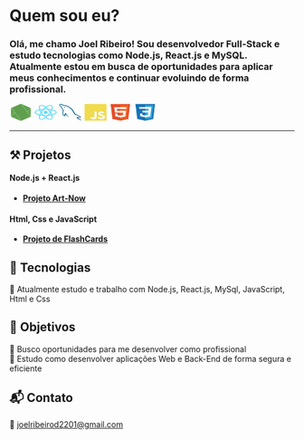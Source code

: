 # Quem sou eu?
### Olá, me chamo Joel Ribeiro! Sou desenvolvedor Full-Stack e estudo tecnologias como Node.js, React.js e MySQL. Atualmente estou em busca de oportunidades para aplicar meus conhecimentos e continuar evoluindo de forma profissional.
<div>
  <img width="40" height = "30" src="https://raw.githubusercontent.com/devicons/devicon/master/icons/nodejs/nodejs-plain.svg"/>
  <img width="40" height = "30" src="https://raw.githubusercontent.com/devicons/devicon/master/icons/react/react-original.svg"/> 
  <img width="40" height = "30" src="https://raw.githubusercontent.com/devicons/devicon/master/icons/mysql/mysql-original.svg"/>
  <img width="40" height = "30" src="https://raw.githubusercontent.com/devicons/devicon/master/icons/javascript/javascript-plain.svg"/>
  <img width="40" height = "30" src="https://raw.githubusercontent.com/devicons/devicon/master/icons/html5/html5-original.svg"/>
  <img width="40" height = "30" src="https://raw.githubusercontent.com/devicons/devicon/master/icons/css3/css3-original.svg"/>  
</div> <hr>

## ⚒ Projetos
#### Node.js + React.js
- **[Projeto Art-Now](https://github.com/joelribeirod/projeto-artnow)**<br>

#### Html, Css e JavaScript

- **[Projeto de FlashCards](https://github.com/joelribeirod/html-css/tree/main/Tentativas/Tentativa06)**
## 🔧 Tecnologias
  💬 Atualmente estudo e trabalho com Node.js, React.js, MySql, JavaScript, Html e Css<br>
## 🎯 Objetivos 
  🔭 Busco oportunidades para me desenvolver como profissional<br>
  🔨 Estudo como desenvolver aplicações Web e Back-End de forma segura e eficiente<br>
## 📬 Contato 
  📧 joelribeirod2201@gmail.com



